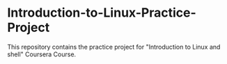 # Introduction-to-Linux-Practice-Project
This repository contains the practice project for "Introduction to Linux and shell" Coursera Course.

